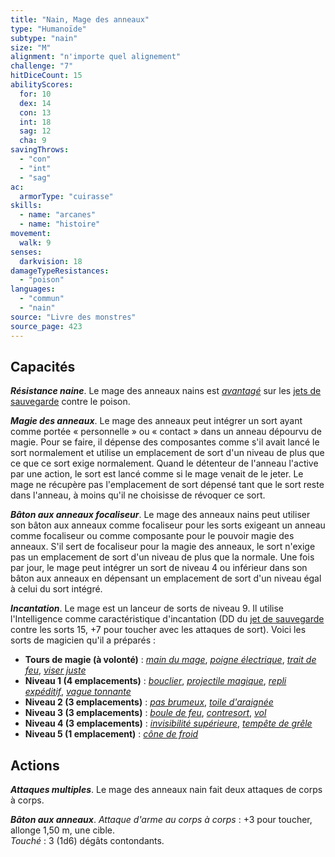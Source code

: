 ```yaml
---
title: "Nain, Mage des anneaux"
type: "Humanoïde"
subtype: "nain"
size: "M"
alignment: "n'importe quel alignement"
challenge: "7"
hitDiceCount: 15
abilityScores:
  for: 10
  dex: 14
  con: 13
  int: 18
  sag: 12
  cha: 9
savingThrows:
  - "con"
  - "int"
  - "sag"
ac:
  armorType: "cuirasse"
skills:
  - name: "arcanes"
  - name: "histoire"
movement:
  walk: 9
senses:
  darkvision: 18
damageTypeResistances:
  - "poison"
languages:
  - "commun"
  - "nain"
source: "Livre des monstres"
source_page: 423
---
```

## Capacités
_**Résistance naine**_. Le mage des anneaux nains est [_avantagé_](/utiliser-les-caracteristiques/#avantage-et-desavantage) sur les [jets de sauvegarde](/utiliser-les-caracteristiques/#jets-de-sauvegarde) contre le poison.

_**Magie des anneaux**_. Le mage des anneaux peut intégrer un sort ayant comme portée « personnelle » ou « contact » dans un anneau dépourvu de magie. Pour se faire, il dépense des composantes comme s'il avait lancé le sort normalement et utilise un emplacement de sort d'un niveau de plus que ce que ce sort exige normalement. Quand le détenteur de l'anneau l'active par une action, le sort est lancé comme si le mage venait de le jeter. Le mage ne récupère pas l'emplacement de sort dépensé tant que le sort reste dans l'anneau, à moins qu'il ne choisisse de révoquer ce sort.

_**Bâton aux anneaux focaliseur**_. Le mage des anneaux nains peut utiliser son bâton aux anneaux comme focaliseur pour les sorts exigeant un anneau comme focaliseur ou comme composante pour le pouvoir magie des anneaux. S'il sert de focaliseur pour la magie des anneaux, le sort n'exige pas un emplacement de sort d'un niveau de plus que la normale. Une fois par jour, le mage peut intégrer un sort de niveau 4 ou inférieur dans son bâton aux anneaux en dépensant un emplacement de sort d'un niveau égal à celui du sort intégré.

_**Incantation**_. Le mage est un lanceur de sorts de niveau 9. Il utilise l'Intelligence comme caractéristique d'incantation (DD du [jet de sauvegarde](/utiliser-les-caracteristiques/#jets-de-sauvegarde) contre les sorts 15, +7 pour toucher avec les attaques de sort). Voici les sorts de magicien qu'il a préparés :
* **Tours de magie (à volonté)** : [_main du mage_](/grimoire/main-du-mage/), [_poigne électrique_](/grimoire/poigne-electrique/), [_trait de feu_](/grimoire/trait-de-feu/), [_viser juste_](/grimoire/viser-juste/)
* **Niveau 1 (4 emplacements)** : [_bouclier_](/grimoire/bouclier/), [_projectile magique_](/grimoire/projectile-magique/), [_repli expéditif_](/grimoire/repli-expeditif/), [_vague tonnante_](/grimoire/vague-tonnante/)
* **Niveau 2 (3 emplacements)** : [_pas brumeux_](/grimoire/pas-brumeux/), [_toile d'araignée_](/grimoire/toile-d-araignee/)
* **Niveau 3 (3 emplacements)** : [_boule de feu_](/grimoire/boule-de-feu/), [_contresort_](/grimoire/contresort/), [_vol_](/grimoire/vol/)
* **Niveau 4 (3 emplacements)** : [_invisibilité supérieure_](/grimoire/invisibilite-superieure/), [_tempête de grêle_](/grimoire/tempete-de-grele/)
* **Niveau 5 (1 emplacement)** : [_cône de froid_](/grimoire/cone-de-froid/)

## Actions
_**Attaques multiples**_. Le mage des anneaux nain fait deux attaques de corps à corps.

_**Bâton aux anneaux**_. _Attaque d'arme au corps à corps_ : +3 pour toucher, allonge 1,50 m, une cible.  
_Touché_ : 3 (1d6) dégâts contondants.
